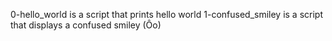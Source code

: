 0-hello_world is a script that prints hello world
1-confused_smiley is a script that displays a confused smiley (Ôo)
